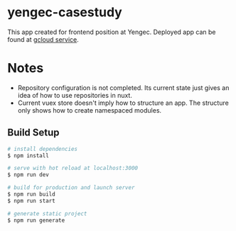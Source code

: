 # yengec-casestudy

This app created for frontend position at Yengec.
Deployed app can be found at [gcloud service](https://yengec-casestudy-dot-hahuaz-dev.ue.r.appspot.com/).

# Notes

- Repository configuration is not completed. Its current state just gives an idea of how to use repositories in nuxt.
- Current vuex store doesn't imply how to structure an app. The structure only shows how to create namespaced modules.

## Build Setup

```bash
# install dependencies
$ npm install

# serve with hot reload at localhost:3000
$ npm run dev

# build for production and launch server
$ npm run build
$ npm run start

# generate static project
$ npm run generate
```
